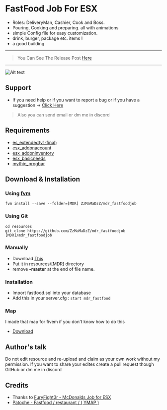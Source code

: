 # FastFood Job For ESX
* Roles: DeliveryMan, Cashier, Cook and Boss.
* Pouring, Cooking and preparing. all with animations
* simple Config file for easy customization.
* drink, burger, package etc. items !
* a good building
***
> You Can See The Release Post [Here]()
***
![Alt text](https://i.imgur.com/kkciLLl.jpeg)

## Support
- If you need help or if you want to report a bug or if you have a suggestion -> [Click Here]()
> Also you can send email or dm me in discord

## Requirements
- [es_extended(v1-final)](https://github.com/ESX-Org/es_extended/tree/v1-final)
- [esx_addonaccount](https://github.com/ESX-Org/esx_addonaccount)
- [esx_addoninventory](https://github.com/ESX-Org/esx_addoninventory)
- [esx_basicneeds](https://github.com/ESX-Org/esx_basicneeds)
- [mythic_progbar](https://github.com/HalCroves/mythic_progbar)

## Download & Installation
### Using [fvm](https://github.com/qlaffont/fvm-installer)
    fvm install --save --folder=[MDR] ZzMaMaDzZ/mdr_fastfoodjob
### Using Git
    cd resources
    git clone https://github.com/ZzMaMaDzZ/mdr_fastfoodjob [MDR]/mdr_fastfoodjob
### Manually
- Download [This](https://github.com/ZzMaMaDzZ/mdr_fastfoodjob/archive/master.zip)
- Put it in resources/[MDR] directory
- remove **-master** at the end of file name.
### Installation
- Import fastfood.sql into your database
- Add this in your server.cfg : `start mdr_fastfood`
### Map
I made that map for fivem if you don't know how to do this
- [Download](https://filebin.net/squv3n9rondm50qc)

## Author's talk
Do not edit resource and re-upload and claim as your own work without my permission. If you want to share your edites create a pull request though GitHub or dm me in discord

## Credits
- Thanks to [FuryFight3r - McDonalds Job for ESX](https://github.com/FuryFight3r/dgrp_mcdonaldsjob)
- [Patoche - Fastfood / restaurant / ( YMAP )](https://www.gta5-mods.com/maps/fastfood-restaurant-ymap)
